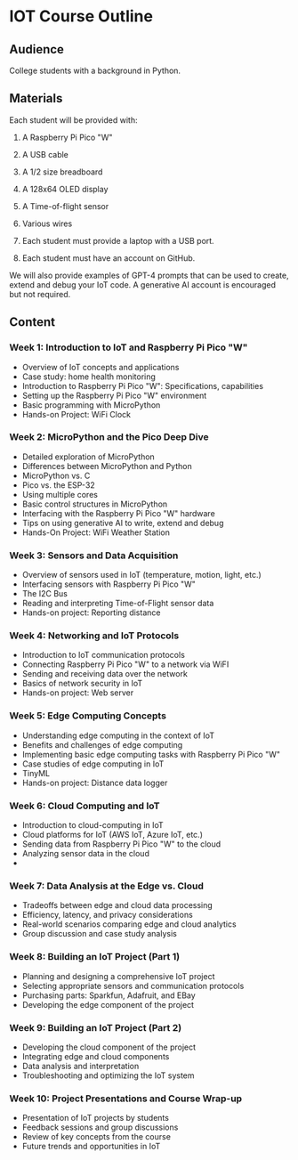 # IOT Course Outline

## Audience

College students with a background in Python.

## Materials

Each student will be provided with:

1. A Raspberry Pi Pico "W"
2. A USB cable
2. A 1/2 size breadboard
3. A 128x64 OLED display
4. A Time-of-flight sensor
5. Various wires

1. Each student must provide a laptop with a USB port.
2. Each student must have an account on GitHub.

We will also provide examples of GPT-4 prompts that can be used to create, extend and debug your IoT code.  A generative AI account is encouraged but not required.

## Content

### Week 1: Introduction to IoT and Raspberry Pi Pico "W"
- Overview of IoT concepts and applications
- Case study: home health monitoring
- Introduction to Raspberry Pi Pico "W": Specifications, capabilities
- Setting up the Raspberry Pi Pico "W" environment
- Basic programming with MicroPython
- Hands-on Project: WiFi Clock

### Week 2: MicroPython and the Pico Deep Dive
- Detailed exploration of MicroPython
- Differences between MicroPython and Python
- MicroPython vs. C
- Pico vs. the ESP-32
- Using multiple cores
- Basic control structures in MicroPython
- Interfacing with the Raspberry Pi Pico "W" hardware
- Tips on using generative AI to write, extend and debug
- Hands-On Project: WiFi Weather Station

### Week 3: Sensors and Data Acquisition
- Overview of sensors used in IoT (temperature, motion, light, etc.)
- Interfacing sensors with Raspberry Pi Pico "W"
- The I2C Bus
- Reading and interpreting Time-of-Flight sensor data
- Hands-on project: Reporting distance

### Week 4: Networking and IoT Protocols
- Introduction to IoT communication protocols
- Connecting Raspberry Pi Pico "W" to a network via WiFI
- Sending and receiving data over the network
- Basics of network security in IoT
- Hands-on project: Web server

### Week 5: Edge Computing Concepts
- Understanding edge computing in the context of IoT
- Benefits and challenges of edge computing
- Implementing basic edge computing tasks with Raspberry Pi Pico "W"
- Case studies of edge computing in IoT
- TinyML
- Hands-on project: Distance data logger

### Week 6: Cloud Computing and IoT
- Introduction to cloud-computing in IoT
- Cloud platforms for IoT (AWS IoT, Azure IoT, etc.)
- Sending data from Raspberry Pi Pico "W" to the cloud
- Analyzing sensor data in the cloud
-

### Week 7: Data Analysis at the Edge vs. Cloud
- Tradeoffs between edge and cloud data processing
- Efficiency, latency, and privacy considerations
- Real-world scenarios comparing edge and cloud analytics
- Group discussion and case study analysis

### Week 8: Building an IoT Project (Part 1)
- Planning and designing a comprehensive IoT project
- Selecting appropriate sensors and communication protocols
- Purchasing parts: Sparkfun, Adafruit, and EBay
- Developing the edge component of the project

### Week 9: Building an IoT Project (Part 2)
- Developing the cloud component of the project
- Integrating edge and cloud components
- Data analysis and interpretation
- Troubleshooting and optimizing the IoT system

### Week 10: Project Presentations and Course Wrap-up
- Presentation of IoT projects by students
- Feedback sessions and group discussions
- Review of key concepts from the course
- Future trends and opportunities in IoT
